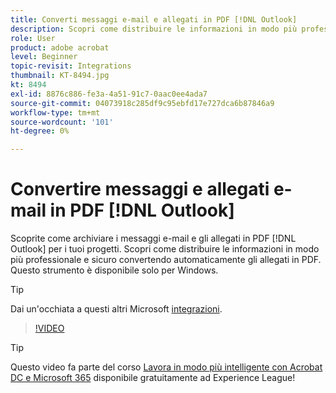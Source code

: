 ```yaml
---
title: Converti messaggi e-mail e allegati in PDF [!DNL Outlook]
description: Scopri come distribuire le informazioni in modo più professionale e sicuro all'interno di [!DNL Outlook]
role: User
product: adobe acrobat
level: Beginner
topic-revisit: Integrations
thumbnail: KT-8494.jpg
kt: 8494
exl-id: 8876c886-fe3a-4a51-91c7-0aac0ee4ada7
source-git-commit: 04073918c285df9c95ebfd17e727dca6b87846a9
workflow-type: tm+mt
source-wordcount: '101'
ht-degree: 0%

---
```


# Convertire messaggi e allegati e-mail in PDF [!DNL Outlook]

Scoprite come archiviare i messaggi e-mail e gli allegati in PDF [!DNL Outlook] per i tuoi progetti. Scopri come distribuire le informazioni in modo più professionale e sicuro convertendo automaticamente gli allegati in PDF. Questo strumento è disponibile solo per Windows.

>[!TIP]
>
>Dai un&#39;occhiata a questi altri Microsoft [integrazioni](../integrate/integrate-overview.md#microsoft).

>[!VIDEO](https://video.tv.adobe.com/v/336859?hidetitle=true)

>[!TIP]
>
>Questo video fa parte del corso [Lavora in modo più intelligente con Acrobat DC e Microsoft 365](https://experienceleague.adobe.com/?recommended=Acrobat-U-1-2021.microsoft365) disponibile gratuitamente ad Experience League!
